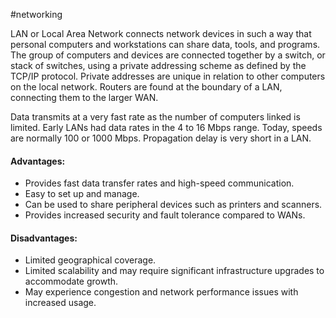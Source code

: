 #networking 

LAN or Local Area Network connects network devices in such a way that personal computers and workstations can share data, tools, and programs. The group of computers and devices are connected together by a switch, or stack of switches, using a private addressing scheme as defined by the TCP/IP protocol. Private addresses are unique in relation to other computers on the local network. Routers are found at the boundary of a LAN, connecting them to the larger WAN.

Data transmits at a very fast rate as the number of computers linked is limited. Early LANs had data rates in the 4 to 16 Mbps range. Today, speeds are normally 100 or 1000 Mbps. Propagation delay is very short in a LAN.

#### **Advantages:**

- Provides fast data transfer rates and high-speed communication.
- Easy to set up and manage.
- Can be used to share peripheral devices such as printers and scanners.
- Provides increased security and fault tolerance compared to WANs.

#### Disadvantages:

- Limited geographical coverage.
- Limited scalability and may require significant infrastructure upgrades to accommodate growth.
- May experience congestion and network performance issues with increased usage.
